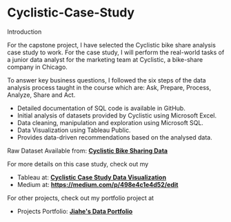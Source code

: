 # Cyclistic-Case-Study

Introduction

For the capstone project, I have selected the Cyclistic bike share analysis case study to work. For the case study, I will perform the real-world tasks of a junior data analyst for the marketing team at Cyclistic, a bike-share company in Chicago.

To answer key business questions, I followed the six steps of the data analysis process taught in the course which are: Ask, Prepare, Process, Analyze, Share and Act.

- Detailed documentation of SQL code is available in GitHub.
- Initial analysis of datasets provided by Cyclistic using Microsoft Excel.
- Data cleaning, manipulation and exploration using Microsoft SQL.
- Data Visualization using Tableau Public.
- Provides data-driven recommendations based on the analysed data.

Raw Dataset Available from: **<a href="https://divvy-tripdata.s3.amazonaws.com/index.html" rel="nofollow">Cyclistic Bike Sharing Data</a>**

For more details on this case study, check out my 
- Tableau at: **<a href="https://public.tableau.com/app/profile/song.jiahe/viz/GoogleDataAnalyticsProfessionalCapstone-CyclisticCaseStudy/Casual_GeoData" rel="nofollow">Cyclistic Case Study Data Visualization</a>**
- Medium at: **https://medium.com/p/498e4c1e4d52/edit**

For other projects, check out my portfolio project at
- Projects Portfolio: **<a href="https://jsong91.github.io/Portfolio-Website/" rel="nofollow">Jiahe's Data Portfolio</a>**
